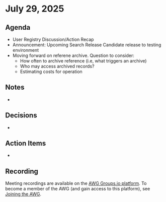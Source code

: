 # July 29, 2025

## Agenda

* User Registry Discussion/Action Recap
* Announcement: Upcoming Search Release Candidate release to testing environment
* Moving forward on referene archive.  Question to consider:
  * How often to archive reference (i.e, what triggers an archive)
  * Who may access archived records?
  * Estimating costs for operation  

## Notes

*

## Decisions

*

## Action Items

*

## Recording

Meeting recordings are available on the [AWG Groups.io platform](https://cve-cwe-programs.groups.io/g/AWG/files/MeetingRecordings).
To become a member of the AWG (and gain access to this platform), see [Joining the AWG](https://github.com/CVEProject/automation-working-group?tab=readme-ov-file#joining-the-awg).
